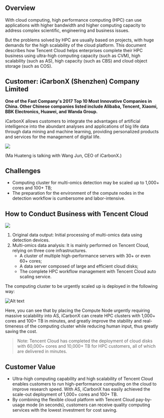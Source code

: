 ## Overview

With cloud computing, high performance computing (HPC) can use applications with higher bandwidth and higher computing capacity to address complex scientific, engineering and business issues.

But the problems solved by HPC are usually based on projects, with huge demands for the high scalability of the cloud platform. This document describes how Tencent Cloud helps enterprises complete their HPC business using ultra-high computing capacity (such as CVM), high scalability (such as AS), high capacity (such as CBS) and cloud object storage (such as COS).

## Customer: iCarbonX (Shenzhen) Company Limited	

**One of the Fast Company's 2017 Top 10 Most Innovative Companies in China. Other Chinese companies listed include Alibaba, Tencent, Xiaomi, BBK Electronics, Huawei, and Wanda Group.**

iCarbonX allows customers to integrate the advantages of artificial intelligence into the abundant analyses and applications of big life data through data mining and machine learning, providing personalized products and services for the management of digital life.

![](https://mc.qcloudimg.com/static/img/a1037773a47161e495e2f6407d48e2b1/image.jpg)

(Ma Huateng is talking with Wang Jun, CEO of iCarbonX.)

## Challenges

- Computing cluster for multi-omics detection may be scaled up to 1,000+ cores and 100+ TB;
- The preparation for the environment of the compute nodes in the detection workflow is cumbersome and labor-intensive.

## How to Conduct Business with Tencent Cloud

![](https://mc.qcloudimg.com/static/img/e98b85e787c02b533f5ffd06a4166bac/31.png)

1. Original data output: Initial processing of multi-omics data using detection devices.
2. Multi-omics data analysis: It is mainly performed on Tencent Cloud, relying on three core infrastructures.
	- A cluster of multiple high-performance servers with 30+ or even 60+ cores;
	- A data server composed of large and efficient cloud disks;
	- The complete HPC workflow management with Tencent Cloud auto scaling service.

The computing cluster to be urgently scaled up is deployed in the following way:

![Alt text](https://mc.qcloudimg.com/static/img/d7208378accfb11c320668ee5089a0c3/02.png)
 
Here, you can see that by placing the Compute Node urgently requiring massive scalability into AS, iCarbonX can create HPC clusters with 1,000+ cores and 100+ TB in minutes, and greatly improve the stability and real-timeness of the computing cluster while reducing human input, thus greatly saving the cost.

> Note:
> Tencent Cloud has completed the deployment of cloud disks with 60,000+ cores and 10,000+ TB for HPC customers, all of which are delivered in minutes.

## Customer Value

- Ultra-high computing capability and high scalability of Tencent Cloud enables customers to run high-performance computing on the cloud to improve research speed. With AS, iCarbonX has easily achieved the scale-out deployment of 1,000+ cores and 100+ TB.
- By combining the flexible cloud platform with Tencent Cloud pay-by-usage mode (in seconds), customers can receive quality computing services with the lowest investment for cost saving.

